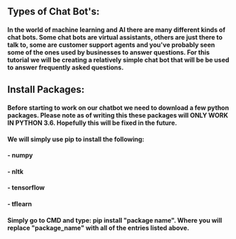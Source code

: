 ## Types of Chat Bot's:
#### In the world of machine learning and AI there are many different kinds of chat bots. Some chat bots are virtual assistants, others are just there to talk to, some are customer support agents and you've probably seen some of the ones used by businesses to answer questions. For this tutorial we will be creating a relatively simple chat bot that will be be used to answer frequently asked questions.

## Install Packages:
#### Before starting to work on our chatbot we need to download a few python packages. Please note as of writing this these packages will ONLY WORK IN PYTHON 3.6. Hopefully this will be fixed in the future.

#### We will simply use pip to install the following:
#### - numpy
#### - nltk
#### - tensorflow
#### - tflearn

#### Simply go to CMD and type: pip install "package name". Where you will replace "package_name" with all of the entries listed above.
